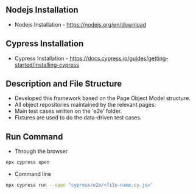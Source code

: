 
## Nodejs Installation

   * Nodejs Installation - https://nodejs.org/en/download
    
## Cypress Installation

   * Cypress Installation - https://docs.cypress.io/guides/getting-started/installing-cypress

## Description and File Structure

   * Developed this framework based on the Page Object Model structure. 
   * All object repositories maintained by the relevant pages.
   * Main test cases written on the 'e2e' folder.
   * Fixtures are used to do the data-driven test cases.
        
## Run Command

*   Through the browser
 ```bash
npx cypress open
 ```
* Command line
 ```bash
npx cypress run --spec "cypress/e2e/<file-name.cy.js>"
 ```
